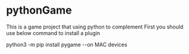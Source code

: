 # pythonGame
This is a game project that using python to complement
First you should use below command to install a plugin

python3 -m pip install  pygame   --on MAC devices
